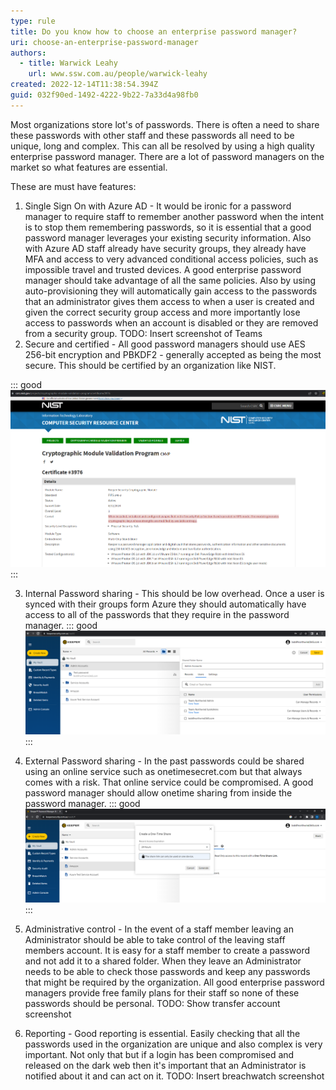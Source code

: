 ```yaml
---
type: rule
title: Do you know how to choose an enterprise password manager?
uri: choose-an-enterprise-password-manager
authors:
  - title: Warwick Leahy
    url: www.ssw.com.au/people/warwick-leahy
created: 2022-12-14T11:38:54.394Z
guid: 032f90ed-1492-4222-9b22-7a33d4a98fb0
---
```

Most organizations store lot's of passwords.  There is often a need to share these passwords with other staff and these passwords all need to be unique, long and complex.  This can all be resolved by using a high quality enterprise password manager.  There are a lot of password managers on the market so what features are essential.  

These are must have features:

<!--endintro-->

1. Single Sign On with Azure AD - It would be ironic for a password manager to require staff to remember another password when the intent is to stop them remembering passwords, so it is essential that a good password manager leverages your existing security information. Also with Azure AD staff already have security groups, they already have MFA and access to very advanced conditional access policies, such as impossible travel and trusted devices.  A good enterprise password manager should take advantage of all the same policies.  Also by using auto-provisioning they will automatically gain access to the passwords that an administrator gives them access to when a user is created and given the correct security group access and more importantly lose access to passwords when an account is disabled or they are removed from a security group.
   TODO: Insert screenshot of Teams
2. Secure and certified - All good password managers should use AES 256-bit encryption and PBKDF2 - generally accepted as being the most secure.  This should be certified by an organization like NIST.

::: good
   ![Figure: Keeper Enterprise is certified to FIPS 140-2](keeper-certification.png)
:::

3. Internal Password sharing - This should be low overhead.  Once a user is synced with their groups form Azure they should automatically have access to all of the passwords that they require in the password manager.
::: good
      ![Figure: Simple sharing settings for passwords](keeper-foldersecurity.png)
:::
4. External Password sharing - In the past passwords could be shared using an online service such as onetimesecret.com but that always comes with a risk.  That online service could be compromised.  A good password manager should allow onetime sharing from inside the password manager.
::: good
![Figure: OneTime share a password to external users](keeper-onetime-sharing.png)
:::

5. Administrative control - In the event of a staff member leaving an Administrator should be able to take control of the leaving staff members account.  It is easy for a staff member to create a password and not add it to a shared folder.  When they leave an Administrator needs to be able to check those passwords and keep any passwords that might be required by the organization.  All good enterprise password managers provide free family plans for their staff so none of these passwords should be personal.
   TODO: Show transfer account screenshot
6. Reporting - Good reporting is essential.  Easily checking that all the passwords used in the organization are unique and also complex is very important.  Not only that but if a login has been compromised and released on the dark web then it's important that an Administrator is notified about it and can act on it.
   TODO: Insert breachwatch screenshot